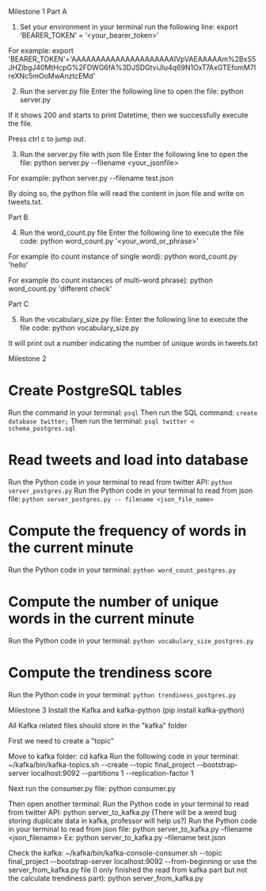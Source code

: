 Milestone 1
Part A 

1. Set your environment in your terminal run the following line: 
export ‘BEARER_TOKEN’ = ‘<your_bearer_token>’

For example: 
export 'BEARER_TOKEN'='AAAAAAAAAAAAAAAAAAAAAIVpVAEAAAAAm%2BxS5JHZlbgJ40MtHcpG%2FDWG6fA%3DJSDGtviJIu4q69N1OxT7AxGTEfomM7IreXNc5mOoMwAnztcEMd'

2. Run the server.py file 
Enter the following line to open the file:
python server.py

If it shows 200 and starts to print Datetime, then we successfully execute the file.

Press ctrl c to jump out.

3. Run the server.py file with json file
Enter the following line to open the file:
python server.py --filename <your_jsonfile>

For example:
python server.py --filename test.json

By doing so, the python file will read the content in json file and write on tweets.txt.

Part B

4. Run the word_count.py file
Enter the following line to execute the file code:
python word_count.py '<your_word_or_phrase>'

For example (to count instance of single word):
python word_count.py 'hello' 

For example (to count instances of multi-word phrase):
python word_count.py 'different check'

Part C

5. Run the vocabulary_size.py file:
Enter the following line to execute the file code:
python vocabulary_size.py

It will print out a number indicating the number of unique words in tweets.txt


Milestone 2
# Create PostgreSQL tables
Run the command in your terminal: `psql`
Then run the SQL command: `create database twitter;`
Then run the terminal: `psql twitter < schema_postgres.sql`

# Read tweets and load into database
Run the Python code in your terminal to read from twitter API: `python server_postgres.py`
Run the Python code in your terminal to read from json file: `python server_postgres.py -- filename <json_file_name>`

# Compute the frequency of words in the current minute
Run the Python code in your terminal: `python word_count_postgres.py`

# Compute the number of unique words in the current minute
Run the Python code in your terminal: `python vocabulary_size_postgres.py`

# Compute the trendiness score
Run the Python code in your terminal: `python trendiness_postgres.py`



Milestone 3
Install the Kafka and kafka-python (pip install kafka-python)

All Kafka related files should store in the "kafka" folder


First we need to create a "topic"

Move to kafka folder: cd kafka
Run the following code in your terminal: ~/kafka/bin/kafka-topics.sh --create --topic final_project --bootstrap-server localhost:9092 --partitions 1 --replication-factor 1

Next run the consumer.py file: python consumer.py

Then open another terminal:
Run the Python code in your terminal to read from twitter API: python server_to_kafka.py (There will be a weird bug storing duplicate data in kafka, professor will help us?)
Run the Python code in your terminal to read from json file: python server_to_kafka.py –filename <json_filename>  Ex: python server_to_kafka.py –filename test.json

Check the kafka:
~/kafka/bin/kafka-console-consumer.sh --topic final_project --bootstrap-server localhost:9092 --from-beginning
or 
use the server_from_kafka.py file (I only finished the read from kafka part but not the calculate trendiness part):
python server_from_kafka.py




